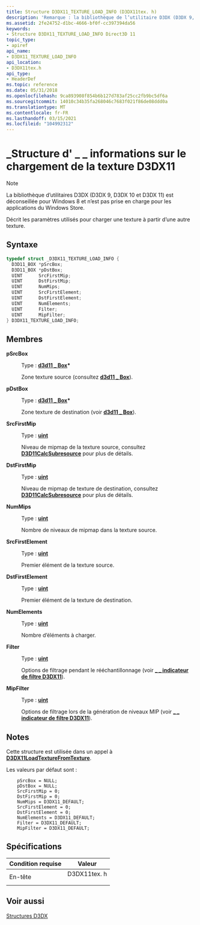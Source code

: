 ```yaml
---
title: Structure D3DX11_TEXTURE_LOAD_INFO (D3DX11tex. h)
description: 'Remarque : la bibliothèque de l’utilitaire D3DX (D3DX 9, D3DX 10 et D3DX 11) est déconseillée pour Windows 8 et n’est pas prise en charge pour les applications du Windows Store. Décrit les paramètres utilisés pour charger une texture à partir d’une autre texture.'
ms.assetid: 2fe24752-d1bc-4666-bf0f-cc397394da56
keywords:
- Structure D3DX11_TEXTURE_LOAD_INFO Direct3D 11
topic_type:
- apiref
api_name:
- D3DX11_TEXTURE_LOAD_INFO
api_location:
- D3DX11tex.h
api_type:
- HeaderDef
ms.topic: reference
ms.date: 05/31/2018
ms.openlocfilehash: 9ca893908f854b6b127d783af25cc2fb9bc5df6a
ms.sourcegitcommit: 14010c34b35fa268046c7683f021f86de08ddd0a
ms.translationtype: MT
ms.contentlocale: fr-FR
ms.lasthandoff: 03/15/2021
ms.locfileid: "104992312"
---
```

# <a name="d3dx11_texture_load_info-structure"></a>\_Structure d' \_ \_ informations sur le chargement de la texture D3DX11

> [!Note]  
> La bibliothèque d’utilitaires D3DX (D3DX 9, D3DX 10 et D3DX 11) est déconseillée pour Windows 8 et n’est pas prise en charge pour les applications du Windows Store.

 

Décrit les paramètres utilisés pour charger une texture à partir d’une autre texture.

## <a name="syntax"></a>Syntaxe


```C++
typedef struct _D3DX11_TEXTURE_LOAD_INFO {
  D3D11_BOX *pSrcBox;
  D3D11_BOX *pDstBox;
  UINT      SrcFirstMip;
  UINT      DstFirstMip;
  UINT      NumMips;
  UINT      SrcFirstElement;
  UINT      DstFirstElement;
  UINT      NumElements;
  UINT      Filter;
  UINT      MipFilter;
} D3DX11_TEXTURE_LOAD_INFO;
```



## <a name="members"></a>Membres

<dl> <dt>

**pSrcBox**
</dt> <dd>

Type : **[ **d3d11 \_ Box**](/windows/desktop/api/D3D11/ns-d3d11-d3d11_box)\***

</dd> <dd>

Zone texture source (consultez [**d3d11 \_ Box**](/windows/desktop/api/D3D11/ns-d3d11-d3d11_box)).

</dd> <dt>

**pDstBox**
</dt> <dd>

Type : **[ **d3d11 \_ Box**](/windows/desktop/api/D3D11/ns-d3d11-d3d11_box)\***

</dd> <dd>

Zone texture de destination (voir [**d3d11 \_ Box**](/windows/desktop/api/D3D11/ns-d3d11-d3d11_box)).

</dd> <dt>

**SrcFirstMip**
</dt> <dd>

Type : **[ **uint**](/windows/desktop/WinProg/windows-data-types)**

</dd> <dd>

Niveau de mipmap de la texture source, consultez [**D3D11CalcSubresource**](/windows/desktop/api/D3D11/nf-d3d11-d3d11calcsubresource) pour plus de détails.

</dd> <dt>

**DstFirstMip**
</dt> <dd>

Type : **[ **uint**](/windows/desktop/WinProg/windows-data-types)**

</dd> <dd>

Niveau de mipmap de texture de destination, consultez [**D3D11CalcSubresource**](/windows/desktop/api/D3D11/nf-d3d11-d3d11calcsubresource) pour plus de détails.

</dd> <dt>

**NumMips**
</dt> <dd>

Type : **[ **uint**](/windows/desktop/WinProg/windows-data-types)**

</dd> <dd>

Nombre de niveaux de mipmap dans la texture source.

</dd> <dt>

**SrcFirstElement**
</dt> <dd>

Type : **[ **uint**](/windows/desktop/WinProg/windows-data-types)**

</dd> <dd>

Premier élément de la texture source.

</dd> <dt>

**DstFirstElement**
</dt> <dd>

Type : **[ **uint**](/windows/desktop/WinProg/windows-data-types)**

</dd> <dd>

Premier élément de la texture de destination.

</dd> <dt>

**NumElements**
</dt> <dd>

Type : **[ **uint**](/windows/desktop/WinProg/windows-data-types)**

</dd> <dd>

Nombre d’éléments à charger.

</dd> <dt>

**Filter**
</dt> <dd>

Type : **[ **uint**](/windows/desktop/WinProg/windows-data-types)**

</dd> <dd>

Options de filtrage pendant le rééchantillonnage (voir [**\_ \_ indicateur de filtre D3DX11**](d3dx11-filter-flag.md)).

</dd> <dt>

**MipFilter**
</dt> <dd>

Type : **[ **uint**](/windows/desktop/WinProg/windows-data-types)**

</dd> <dd>

Options de filtrage lors de la génération de niveaux MIP (voir [**\_ \_ indicateur de filtre D3DX11**](d3dx11-filter-flag.md)).

</dd> </dl>

## <a name="remarks"></a>Notes

Cette structure est utilisée dans un appel à [**D3DX11LoadTextureFromTexture**](d3dx11loadtexturefromtexture.md).

Les valeurs par défaut sont :


```
    pSrcBox = NULL;
    pDstBox = NULL;
    SrcFirstMip = 0;
    DstFirstMip = 0;
    NumMips = D3DX11_DEFAULT;
    SrcFirstElement = 0;
    DstFirstElement = 0;
    NumElements = D3DX11_DEFAULT;
    Filter = D3DX11_DEFAULT;
    MipFilter = D3DX11_DEFAULT;
```



## <a name="requirements"></a>Spécifications



| Condition requise | Valeur |
|-------------------|----------------------------------------------------------------------------------------|
| En-tête<br/> | <dl> <dt>D3DX11tex. h</dt> </dl> |



## <a name="see-also"></a>Voir aussi

<dl> <dt>

[Structures D3DX](d3d11-graphics-reference-d3dx11-structures.md)
</dt> </dl>

 

